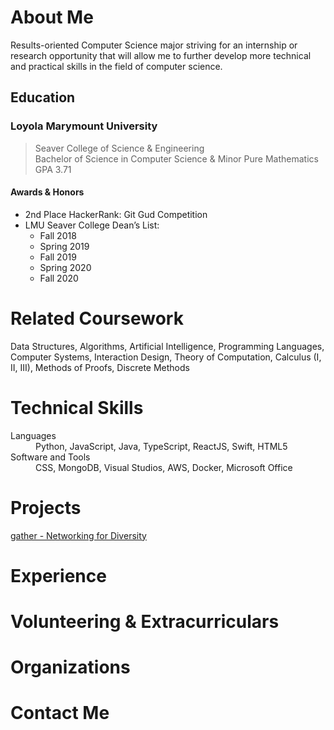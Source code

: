 # About Me

Results-oriented Computer Science major striving for an internship or research opportunity that will allow me to further develop more technical and practical skills in the field of computer science. 

## Education

### **Loyola Marymount University**
> Seaver College of Science & Engineering    
> Bachelor of Science in Computer Science & Minor Pure Mathematics    
> GPA 3.71

#### **Awards & Honors**
- 2nd Place HackerRank: Git Gud Competition 
- LMU Seaver College Dean’s List:
  - Fall 2018
  - Spring 2019
  - Fall 2019
  - Spring 2020
  - Fall 2020

# Related Coursework
Data Structures, Algorithms, Artificial Intelligence,
Programming Languages, Computer Systems, Interaction Design,
Theory of Computation, Calculus (I, II, III), Methods of Proofs,
Discrete Methods

# Technical Skills
<dl>
<dt>Languages</dt>
<dd>Python, JavaScript, Java, TypeScript, ReactJS, Swift, HTML5 </dd>
<dt>Software and Tools</dt>
<dd>CSS, MongoDB, Visual Studios, AWS, Docker, Microsoft Office</dd>
</dl>

# Projects
[gather - Networking for Diversity](https://gatherweb.vercel.app/)

# Experience

# Volunteering & Extracurriculars

# Organizations

# Contact Me


